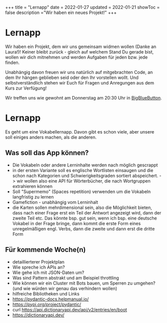 +++
title = "Lernapp"
date = 2022-01-27
updated = 2022-01-21
showToc = false
description ="Wir haben ein neues Projekt!"
+++

# Lernapp

Wir haben ein Projekt, dem wir uns gemeinsam widmen wollen (Danke an Laura!)! Keiner bleibt zurück - gleich auf welchem
Stand Du gerade bist, wollen wir dich mitnehmen und werden Aufgaben für jeden bzw. jede finden.

Unabhängig davon freuen wir uns natürlich auf mitgebrachten Code, an dem Ihr hängen geblieben seid oder den Ihr
vorstellen wollt. Und selbstverständlich stehen wir Euch für Fragen und Anregungen aus dem Kurs zur Verfügung!

Wir treffen uns wie gewohnt am Donnerstag am 20:30 Uhr in [BigBlueButton](https://bbb.cyber4edu.org/b/der-0rc-8x7-4re).

# Lernapp

Es geht um eine Vokabellernapp. Davon gibt es schon viele, aber unsere soll einiges anders machen, als die anderen.

## Was soll das App können?

- Die Vokabeln oder andere Lerninhalte werden nach möglich gescrappt
- in der ersten Variante soll es englische Wortlisten einsaugen und die schon nach Kategorien und Schwierigkeitsgraden
  sortiert abspeichert. -> wir wollen also eine API für Wörterbücher, die nach Wortgruppen extrahieren können
- Soll "Supermemo" (Spaces repetition) verwenden um die Vokabeln langfristig zu lernen
- Gamefiction - unabhängig vom Lerninhalt
- die Karten sollen mehrdimensional sein, also die Möglichkeit bieten, dass nach einer Frage erst ein Teil der Antwort
  angezeigt wird, dann der zweite Teil etc. Das könnte bsp. gut sein, wenn ich bsp. eine deutsche Vokabel in der Frage
  bringe, dann kommt die erste Form eines unregelmäßigen engl. Verbs, dann die zweite und dann erst die dritte Form

## Für kommende Woche(n)

- detaillierterer Projektplan
- Wie spreche ich APIs an?
- Wie gehe ich mit JSON-Daten um?
- Was sind Pattern abstrakt und am Beispiel throttling
- Wie können wir ein Cluster mit Bots bauen, um Sperren zu umgehen? (und wie würden wir genau das verhindern wollen)
- hilfreiche Bibliotheken und Links
- https://pydantic-docs.helpmanual.io/
- https://pypi.org/project/pydantic/
- curl https://api.dictionaryapi.dev/api/v2/entries/en/boot
- https://dictionaryapi.dev/
